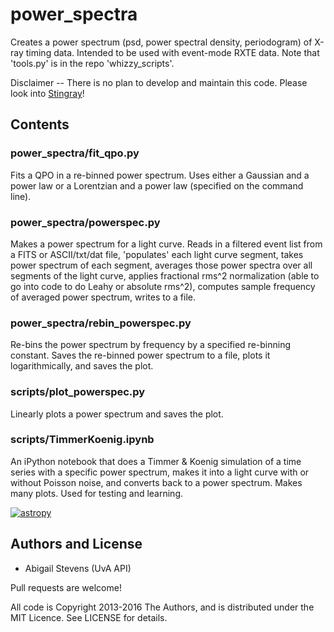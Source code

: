 # power_spectra

Creates a power spectrum (psd, power spectral density, periodogram) of X-ray 
timing data. Intended to be used with event-mode RXTE data.
Note that 'tools.py' is in the repo 'whizzy_scripts'.

Disclaimer -- There is no plan to develop and maintain this code. Please look 
into [Stingray](https://github.com/StingraySoftware)!


## Contents

### power_spectra/fit_qpo.py
Fits a QPO in a re-binned power spectrum. Uses either a Gaussian and a power law
or a Lorentzian and a power law (specified on the command line). 

### power_spectra/powerspec.py
Makes a power spectrum for a light curve. Reads in a filtered event list from a
FITS or ASCII/txt/dat file, 'populates' each light curve segment, takes power 
spectrum of each segment, averages those power spectra over all segments of the
light curve, applies fractional rms^2 normalization (able to go into code to do
Leahy or absolute rms^2), computes sample frequency of averaged power spectrum, 
writes to a file.

### power_spectra/rebin_powerspec.py
Re-bins the power spectrum by frequency by a specified re-binning constant. 
Saves the re-binned power spectrum to a file, plots it logarithmically, and 
saves the plot.

### scripts/plot_powerspec.py
Linearly plots a power spectrum and saves the plot.

### scripts/TimmerKoenig.ipynb
An iPython notebook that does a Timmer & Koenig simulation of a time series with
a specific power spectrum, makes it into a light curve with or without Poisson
noise, and converts back to a power spectrum. Makes many plots. Used for testing
and learning.

 [![astropy](http://img.shields.io/badge/powered%20by-AstroPy-orange.svg?style=flat)](http://www.astropy.org/) 
 
## Authors and License
* Abigail Stevens (UvA API)

Pull requests are welcome!

All code is Copyright 2013-2016 The Authors, and is distributed under the MIT 
Licence. See LICENSE for details.

